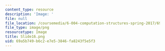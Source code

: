 ```yaml
---
content_type: resource
description: 'Image: '
file: null
file_location: /coursemedia/6-004-computation-structures-spring-2017/69a5b749b6c2e7e53846fa8243f5e5f3_Slide16.png
file_type: image/png
resourcetype: Image
title: Slide16.png
uid: 69a5b749-b6c2-e7e5-3846-fa8243f5e5f3
---
```

